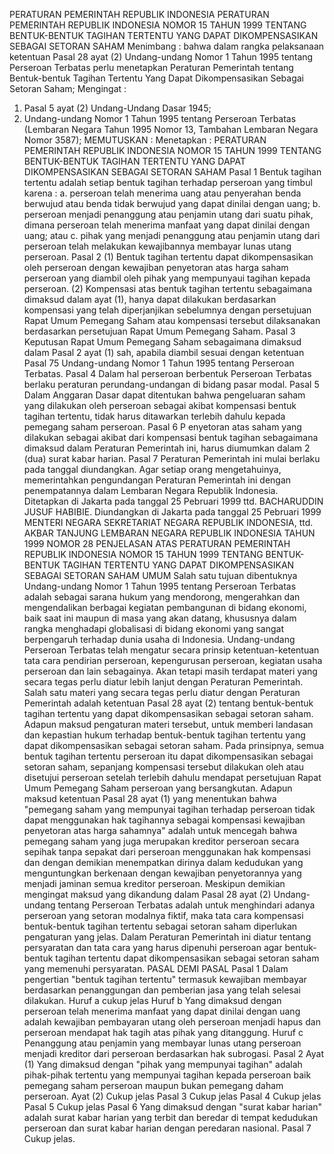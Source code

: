  PERATURAN PEMERINTAH REPUBLIK INDONESIA PERATURAN PEMERINTAH REPUBLIK INDONESIA NOMOR 15 TAHUN 1999 TENTANG BENTUK-BENTUK TAGIHAN TERTENTU YANG DAPAT DIKOMPENSASIKAN SEBAGAI SETORAN SAHAM
Menimbang :
 bahwa dalam rangka pelaksanaan ketentuan Pasal 28 ayat (2) Undang-undang Nomor 1 Tahun 1995 tentang Perseroan Terbatas perlu menetapkan Peraturan Pemerintah tentang Bentuk-bentuk Tagihan Tertentu Yang Dapat Dikompensasikan Sebagai Setoran Saham;
Mengingat :

1. Pasal 5 ayat (2) Undang-Undang Dasar 1945;
2. Undang-undang Nomor 1 Tahun 1995 tentang Perseroan Terbatas (Lembaran Negara Tahun 1995 Nomor 13, Tambahan Lembaran Negara Nomor 3587);
MEMUTUSKAN :
 Menetapkan : PERATURAN PEMERINTAH REPUBLIK INDONESIA NOMOR 15 TAHUN 1999 TENTANG BENTUK-BENTUK TAGIHAN TERTENTU YANG DAPAT DIKOMPENSASIKAN SEBAGAI SETORAN SAHAM
Pasal 1
Bentuk tagihan tertentu adalah setiap bentuk tagihan terhadap perseroan yang timbul karena :
a. perseroan telah menerima uang atau penyerahan benda berwujud atau benda tidak berwujud yang dapat dinilai dengan uang;
b. perseroan menjadi penanggung atau penjamin utang dari suatu pihak, dimana perseroan telah menerima manfaat yang dapat dinilai dengan uang; atau
c. pihak yang menjadi penanggung atau penjamin utang dari perseroan telah melakukan kewajibannya membayar lunas utang perseroan.
Pasal 2
(1) Bentuk tagihan tertentu dapat dikompensasikan oleh perseroan dengan kewajiban penyetoran atas harga saham perseroan yang diambil oleh pihak yang mempunyaui tagihan kepada perseroan.
(2) Kompensasi atas bentuk tagihan tertentu sebagaimana dimaksud dalam ayat (1), hanya dapat dilakukan berdasarkan kompensasi yang telah diperjanjikan sebelumnya dengan persetujuan Rapat Umum Pemegang Saham atau kompensasi tersebut dilaksanakan berdasarkan persetujuan Rapat Umum Pemegang Saham.
Pasal 3
Keputusan Rapat Umum Pemegang Saham sebagaimana dimaksud dalam Pasal 2 ayat (1) sah, apabila diambil sesuai dengan ketentuan Pasal 75 Undang-undang Nomor 1 Tahun 1995 tentang Perseroan Terbatas.
Pasal 4
Dalam hal perseroan berbentuk Perseroan Terbatas berlaku peraturan perundang-undangan di bidang pasar modal.
Pasal 5
Dalam Anggaran Dasar dapat ditentukan bahwa pengeluaran saham yang dilakukan oleh perseroan sebagai akibat kompensasi bentuk tagihan tertentu, tidak harus ditawarkan terlebih dahulu kepada pemegang saham perseroan.
Pasal 6
P enyetoran atas saham yang dilakukan sebagai akibat dari kompensasi bentuk tagihan sebagaimana dimaksud dalam Peraturan Pemerintah ini, harus diumumkan dalam 2 (dua) surat kabar harian.
Pasal 7
Peraturan Pemerintah ini mulai berlaku pada tanggal diundangkan.
Agar setiap orang mengetahuinya, memerintahkan pengundangan Peraturan Pemerintah ini dengan penempatannya dalam Lembaran Negara Republik Indonesia. Ditetapkan di Jakarta pada tanggal 25 Pebruari 1999 ttd. BACHARUDDIN JUSUF HABIBIE. Diundangkan di Jakarta pada tanggal 25 Pebruari 1999 MENTERI NEGARA SEKRETARIAT NEGARA REPUBLIK INDONESIA, ttd. AKBAR TANJUNG LEMBARAN NEGARA REPUBLIK INDONESIA TAHUN 1999 NOMOR 28 PENJELASAN ATAS PERATURAN PEMERINTAH REPUBLIK INDONESIA NOMOR 15 TAHUN 1999 TENTANG BENTUK-BENTUK TAGIHAN TERTENTU YANG DAPAT DIKOMPENSASIKAN SEBAGAI SETORAN SAHAM UMUM Salah satu tujuan dibentuknya Undang-undang Nomor 1 Tahun 1995 tentang Perseroan Terbatas adalah sebagai sarana hukum yang mendorong, mengerahkan dan mengendalikan berbagai kegiatan pembangunan di bidang ekonomi, baik saat ini maupun di masa yang akan datang, khususnya dalam rangka menghadapi globalisasi di bidang ekonomi yang sangat berpengaruh terhadap dunia usaha di Indonesia. Undang-undang Perseroan Terbatas telah mengatur secara prinsip ketentuan-ketentuan tata cara pendirian perseroan, kepengurusan perseroan, kegiatan usaha perseroan dan lain sebagainya. Akan tetapi masih terdapat materi yang secara tegas perlu diatur lebih lanjut dengan Peraturan Pemerintah. Salah satu materi yang secara tegas perlu diatur dengan Peraturan Pemerintah adalah ketentuan Pasal 28 ayat (2) tentang bentuk-bentuk tagihan tertentu yang dapat dikompensasikan sebagai setoran saham. Adapun maksud pengaturan materi tersebut, untuk memberi landasan dan kepastian hukum terhadap bentuk-bentuk tagihan tertentu yang dapat dikompensasikan sebagai setoran saham. Pada prinsipnya, semua bentuk tagihan tertentu perseroan itu dapat dikompensasikan sebagai setoran saham, sepanjang kompensasi tersebut dilakukan oleh atau disetujui perseroan setelah terlebih dahulu mendapat persetujuan Rapat Umum Pemegang Saham perseroan yang bersangkutan. Adapun maksud ketentuan Pasal 28 ayat (1) yang menentukan bahwa "pemegang saham yang mempunyai tagihan terhadap perseroan tidak dapat menggunakan hak tagihannya sebagai kompensasi kewajiban penyetoran atas harga sahamnya" adalah untuk mencegah bahwa pemegang saham yang juga merupakan kreditor perseroan secara sepihak tanpa sepakat dari perseroan menggunakan hak kompensasi dan dengan demikian menempatkan dirinya dalam kedudukan yang menguntungkan berkenaan dengan kewajiban penyetorannya yang menjadi jaminan semua kreditor perseroan. Meskipun demikian mengingat maksud yang dikandung dalam Pasal 28 ayat (2) Undang-undang tentang Perseroan Terbatas adalah untuk menghindari adanya perseroan yang setoran modalnya fiktif, maka tata cara kompensasi bentuk-bentuk tagihan tertentu sebagai setoran saham diperlukan pengaturan yang jelas. Dalam Peraturan Pemerintah ini diatur tentang persyaratan dan tata cara yang harus dipenuhi perseroan agar bentuk-bentuk tagihan tertentu dapat dikompensasikan sebagai setoran saham yang memenuhi persyaratan. PASAL DEMI PASAL Pasal 1 Dalam pengertian "bentuk tagihan tertentu" termasuk kewajiban membayar berdasarkan penanggungan dan pemberian jasa yang telah selesai dilakukan. Huruf a cukup jelas Huruf b Yang dimaksud dengan perseroan telah menerima manfaat yang dapat dinilai dengan uang adalah kewajiban pembayaran utang oleh perseroan menjadi hapus dan perseroan mendapat hak tagih atas pihak yang ditanggung. Huruf c Penanggung atau penjamin yang membayar lunas utang perseroan menjadi kreditor dari perseroan berdasarkan hak subrogasi. Pasal 2 Ayat (1) Yang dimaksud dengan "pihak yang mempunyai tagihan" adalah pihak-pihak tertentu yang mempunyai tagihan kepada perseroan baik pemegang saham perseroan maupun bukan pemegang daham perseroan. Ayat (2) Cukup jelas Pasal 3 Cukup jelas Pasal 4 Cukup jelas Pasal 5 Cukup jelas Pasal 6 Yang dimaksud dengan "surat kabar harian" adalah surat kabar harian yang terbit dan beredar di tempat kedudukan perseroan dan surat kabar harian dengan peredaran nasional. Pasal 7 Cukup jelas.